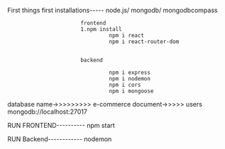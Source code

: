 First things first
installations-----
         node.js/
         mongodb/
         mongodbcompass
         
                           frontend
                           1.npm install
                                    npm i react
                                    npm i react-router-dom

                                    
                           backend
                           
                                    npm i express
                                    npm i nodemon
                                    npm i cors
                                    npm i mongoose


database name->>>>>>>>>  e-commerce
         document->>>>> users
                                                      mongodb://localhost:27017



RUN FRONTEND----------
                           npm start


RUN Backend------------
                           nodemon

                           
